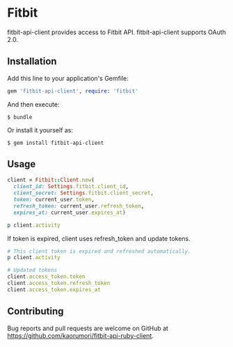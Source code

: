 # Fitbit

fitbit-api-client provides access to Fitbit API. fitbit-api-client supports OAuth 2.0.

## Installation

Add this line to your application's Gemfile:

```ruby
gem 'fitbit-api-client', require: 'fitbit'
```

And then execute:

    $ bundle

Or install it yourself as:

    $ gem install fitbit-api-client

## Usage

```ruby
client = Fitbit::Client.new(
  client_id: Settings.fitbit.client_id,
  client_secret: Settings.fitbit.client_secret,
  token: current_user.token,
  refresh_token: current_user.refresh_token,
  expires_at: current_user.expires_at)

p client.activity
```

If token is expired, client uses refresh_token and update tokens.

```ruby
# This client token is expired and refreshed automatically.
p client.activity

# Updated tokens
client.access_token.token
client.access_token.refresh_token
client.access_token.expires_at
```

## Contributing

Bug reports and pull requests are welcome on GitHub at https://github.com/kaorumori/fitbit-api-ruby-client.
